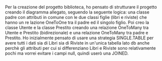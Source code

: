 Per la creazione del progetto biblioteca, ho pensato di strutturare il progetto creando il diagramma allegato, seguendo
la seguente logica: una classe padre con attributi in comune con le due classi figlie (libri e riviste) che hanno un re
lazione OneToOne tra il padre ed il singolo figlio. Poi creo la classe Utente e la classe Prestito creando una relazione
OneToMany tra Utente e Prestito (bidirezionale) e una relazione OneToMany tra padre e Prestito. Ho inizialmente pensato
di usare una strategia SINGLE.TABLE per avere tutti i dati sia di Libri sia di Riviste in un'unica tabella lato db anche
perchè gli attributi per cui si differenziano Libri e Riviste sono relativamente pochi ma vorrei evitare i campi null,
quindi userò una JOINED.
